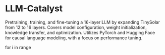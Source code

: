 # LLM-Catalyst
Pretraining, training, and fine-tuning a 16-layer LLM by expanding TinySolar from 12 to 16 layers. Covers model configuration, weight initialization, knowledge transfer, and optimization. Utilizes PyTorch and Hugging Face for causal language modeling, with a focus on performance tuning.

for i in range 



